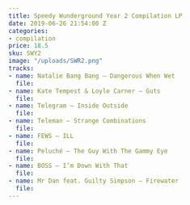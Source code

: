 ```yaml
---
title: Speedy Wunderground Year 2 Compilation LP
date: 2019-06-26 21:54:00 Z
categories:
- compilation
price: 18.5
sku: SWY2
image: "/uploads/SWR2.png"
tracks:
- name: Natalie Bang Bang – Dangerous When Wet
  file: 
- name: Kate Tempest & Loyle Carner – Guts
  file: 
- name: Telegram – Inside Outside
  file: 
- name: Teleman – Strange Combinations
  file: 
- name: FEWS – ILL
  file: 
- name: Peluché – The Guy With The Gammy Eye
  file: 
- name: BOSS – I’m Down With That
  file: 
- name: Mr Dan feat. Guilty Simpson – Firewater
  file: 
---
```




